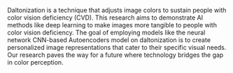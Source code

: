 Daltonization is a technique that adjusts image colors to sustain people with color vision deficiency (CVD). This research aims to demonstrate AI methods like deep learning to make images more tangible to people with color vision deficiency. The goal of employing models like the neural network CNN-based Autoencoders model on daltonization is to create personalized image representations that cater to their specific visual needs. Our research paves the way for a future where technology bridges the gap in color perception. 
